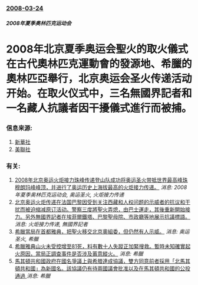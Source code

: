 ### [2008-03-24](/news/2008/03/24/index.md)

##### 2008年夏季奥林匹克运动会
# 2008年北京夏季奥运会聖火的取火儀式在古代奧林匹克運動會的發源地、希臘的奧林匹亞舉行，北京奥运会圣火传递活动开始。在取火仪式中，三名無國界記者和一名藏人抗議者因干擾儀式進行而被捕。




### 信息来源:

1. [新華社](http://news.xinhuanet.com/english/2008-03/24/content_7850206.htm)
2. [美聯社](https://web.archive.org/web/20080419145310/http://ap.google.com/article/ALeqM5ghZ9ci28WTTMmDPvccRLc0MGpERQD8VJSVBO0)

### 有关:

1. [2008年北京奥运火炬接力珠峰传递登山队成功将奥运圣火带抵世界最高峰珠穆朗玛峰峰顶，并进行了奥运历史上海拔最高的火炬接力传递。](/news/2008/05/8/2008年北京奥运火炬接力珠峰传递登山队成功将奥运圣火带抵世界最高峰珠穆朗玛峰峰顶-并进行了奥运历史上海拔最高的火炬接力.md) _消息: 2008年夏季奥林匹克运动会, 奥运圣火, 火炬接力传递_
2. [北京奥运火炬传递在法国巴黎因受到关注西藏和人权问题的示威者的抗议和干扰而被迫缩减原订活动。警察三度將聖火弄熄，由巴士運走，其後重新開始接力。另外無國界記者在埃菲爾鐵塔、巴黎聖母院、市政廳等地展示抗議標語。](/news/2008/04/7/北京奥运火炬传递在法国巴黎因受到关注西藏和人权问题的示威者的抗议和干扰而被迫缩减原订活动-警察三度將聖火弄熄-由巴士運走.md) _消息: 火炬接力传递, 無國界記者_
3. [希臘當局在首都雅典，把聖火移交北京奧組委，但仍然有人示威。](/news/2008/03/30/希臘當局在首都雅典-把聖火移交北京奧組委-但仍然有人示威.md) _消息: 奥运圣火, 希臘_
4. [希臘雅典山火未受控增至81死，料有數十人失蹤正加緊搜救。暫時未知確實起火原因，當局正調查事件是否涉及蓄意縱火。](/news/2018/07/26/希臘雅典山火未受控增至81死-料有數十人失蹤正加緊搜救-暫時未知確實起火原因-當局正調查事件是否涉及蓄意縱火.md) _消息: 希臘_
5. [馬其頓共和國政府在國名爭議上與希腊達成協議，雙方同意前者採用「北馬其頓共和國」為新國名。該協議仍有待兩國議會批准以及在馬其頓共和國的公投通過 ](/news/2018/06/12/馬其頓共和國政府在國名爭議上與希腊達成協議-雙方同意前者採用-北馬其頓共和國-為新國名-該協議仍有待兩國議會批准以及在馬.md) _消息: 希臘_

